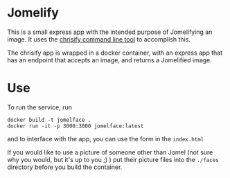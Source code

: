 # Jomelify

This is a small express app with the intended purpose of Jomelifying an image. It uses the [chrisify command line tool](https://github.com/zikes/chrisify) to accomplish this.

The chrisify app is wrapped in a docker container, with an express app that has an endpoint that accepts an image, and returns a Jomelified image.

# Use

To run the service, run
```
docker build -t jomelface .
docker run -it -p 3000:3000 jomelface:latest
 ```

and to interface with the app, you can use the form in the `index.html`

If you would like to use a picture of someone other than Jomel (not sure why you would, but it's up to you ;) ) put their picture files into the `./faces` directory before you build the container.
